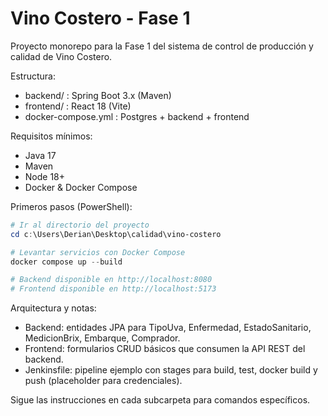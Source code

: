 # Vino Costero - Fase 1

Proyecto monorepo para la Fase 1 del sistema de control de producción y calidad de Vino Costero.

Estructura:
- backend/ : Spring Boot 3.x (Maven)
- frontend/ : React 18 (Vite)
- docker-compose.yml : Postgres + backend + frontend

Requisitos mínimos:
- Java 17
- Maven
- Node 18+
- Docker & Docker Compose

Primeros pasos (PowerShell):

```powershell
# Ir al directorio del proyecto
cd c:\Users\Derian\Desktop\calidad\vino-costero

# Levantar servicios con Docker Compose
docker compose up --build

# Backend disponible en http://localhost:8080
# Frontend disponible en http://localhost:5173
```

Arquitectura y notas:
- Backend: entidades JPA para TipoUva, Enfermedad, EstadoSanitario, MedicionBrix, Embarque, Comprador.
- Frontend: formularios CRUD básicos que consumen la API REST del backend.
- Jenkinsfile: pipeline ejemplo con stages para build, test, docker build y push (placeholder para credenciales).

Sigue las instrucciones en cada subcarpeta para comandos específicos.
